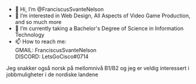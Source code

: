 - 👋 Hi, I’m @FranciscusSvanteNelson
- 👀 I’m interested in Web Design, All Aspects of Video Game Production, and so much more
- 🌱 I’m currently taking a Bachelor's Degree of Science in Information Technology
- 📫 How to reach me: <br>
GMAIL: FranciscusSvanteNelson <br>
DISCORD: LetsGoCisco#0714

Jeg snakker også norsk på mellomnivå B1/B2
og jeg er veldig interessert i jobbmuligheter i de nordiske landene


<!---
FranciscusSvanteNelson/FranciscusSvanteNelson is a ✨ special ✨ repository because its `README.md` (this file) appears on your GitHub profile.
You can click the Preview link to take a look at your changes.
--->
